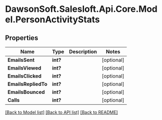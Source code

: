 # DawsonSoft.Salesloft.Api.Core.Model.PersonActivityStats

## Properties

Name | Type | Description | Notes
------------ | ------------- | ------------- | -------------
**EmailsSent** | **int?** |  | [optional] 
**EmailsViewed** | **int?** |  | [optional] 
**EmailsClicked** | **int?** |  | [optional] 
**EmailsRepliedTo** | **int?** |  | [optional] 
**EmailsBounced** | **int?** |  | [optional] 
**Calls** | **int?** |  | [optional] 

[[Back to Model list]](../README.md#documentation-for-models) [[Back to API list]](../README.md#documentation-for-api-endpoints) [[Back to README]](../README.md)

